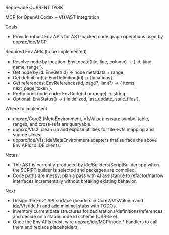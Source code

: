 Repo-wide CURRENT TASK

MCP for OpenAI Codex – Vfs/AST Integration

Goals
- Provide robust Env APIs for AST-backed code graph operations used by uppsrc/ide/MCP.

Required Env APIs (to be implemented)
- Resolve node by location: EnvLocate(file, line, column) -> { id, kind, name, range }.
- Get node by id: EnvGet(id) -> node metadata + range.
- Get definition(s): EnvDefinition(id) -> [locations].
- Get references: EnvReferences(id, page?, limit?) -> { items, next_page_token }.
- Pretty print node code: EnvCode(id or range) -> string.
- Optional: EnvStatus() -> { initialized, last_update, stale_files }.

Where to implement
- uppsrc/Core2 (MetaEnvironment, VfsValue): ensure symbol table, ranges, and cross-refs are queryable.
- uppsrc/Vfs2: clean up and expose utilities for file→vfs mapping and source slices.
- uppsrc/ide/Vfs: IdeMetaEnvironment adapters that surface the above Env APIs to IDE clients.

Notes
- The AST is currently produced by ide/Builders/ScriptBuilder.cpp when the SCRIPT builder is selected and packages are compiled.
- Code paths are messy; plan a pass with AI assistance to refactor/narrow interfaces incrementally without breaking existing behavior.

Next
- Design the Env* API surface (headers in Core2/VfsValue.h and ide/Vfs/Ide.h) and add minimal stubs with TODOs.
- Inventory current data structures for declarations/definitions/references and decide on a stable node id scheme (USR-like).
- Once the Env APIs exist, wire uppsrc/ide/MCP/node.* handlers to call them and replace placeholders.

